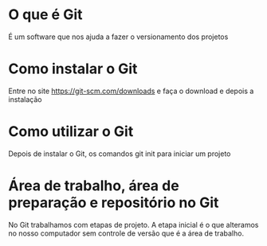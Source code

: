 # O que é Git
É um software que nos ajuda a fazer o versionamento dos projetos

# Como instalar o Git
Entre no site https://git-scm.com/downloads e faça o download e depois a instalação

# Como utilizar o Git
Depois de instalar o Git, os comandos git init para iniciar um projeto

# Área de trabalho, área de preparação e repositório no Git
No Git trabalhamos com etapas de projeto. A etapa inicial é o que alteramos no nosso computador sem controle de versão que é a área de trabalho.
